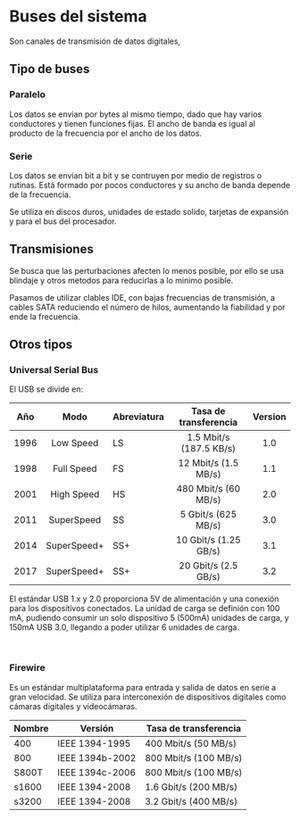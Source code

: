 # Buses del sistema
<!-- TODO: completar descripcción inicial -->
Son canales de transmisión de datos digitales, 

## Tipo de buses
### Paralelo
Los datos se envian por bytes al mismo tiempo, dado que hay varios conductores y tienen funciones fijas. El ancho de banda es igual al producto de la frecuencia por el ancho de los datos.

### Serie
Los datos se envian bit a bit y se contruyen por medio de registros o rutinas. Está formado por pocos conductores y su ancho de banda depende de la frecuencia.

Se utiliza en discos duros, unidades de estado solido, tarjetas de expansión y para el bus del procesador.

<!-- TODO: cambiar esta parte, como tal no existe, pero es una breve explicación de "un bus" -->
## Transmisiones
Se busca que las perturbaciones afecten lo menos posible, por ello se usa blindaje y otros metodos para reducirlas a lo minimo posible.

Pasamos de utilizar clables IDE, con bajas frecuencias de transmisión, a cables SATA reduciendo el número de hilos, aumentando la fiabilidad y por ende la frecuencia.

## Otros tipos
<!-- TODO: añadir más tipos, a pesar de que algunos estan obsoletos -->
### Universal Serial Bus
El USB se divide en:

| Año | Modo | Abreviatura | Tasa de transferencia | Version | 
|------|:-----------:|-----------------------|:--------:|:---:|
| 1996 | Low Speed | LS | 1.5 Mbit/s (187.5 KB/s) | 1.0 |
| 1998 | Full Speed | FS | 12 Mbit/s (1.5 MB/s) | 1.1 |
| 2001 | High Speed | HS | 480 Mbit/s (60 MB/s) | 2.0 |
| 2011 | SuperSpeed | SS | 5 Gbit/s (625 MB/s) | 3.0 |
| 2014 | SuperSpeed+ | SS+ | 10 Gbit/s (1.25 GB/s) | 3.1 |
| 2017 | SuperSpeed+ | SS+ | 20 Gbit/s (2.5 GB/s) | 3.2 |

El estándar USB 1.x y 2.0 proporciona 5V de alimentación y una conexión para los dispositivos conectados. La unidad de carga se definión con 100 mA, pudiendo consumir un solo dispositivo 5 (500mA) unidades de carga, y 150mA USB 3.0, llegando a poder utilizar 6 unidades de carga. 

<br>

### Firewire
Es un estándar multiplataforma para entrada y salida de datos en serie a gran velocidad. Se utiliza para interconexión de dispositivos digitales como cámaras digitales y videocámaras.

| Nombre | Versión | Tasa de transferencia |
|--------|---------|-----------------------|
| 400 | IEEE 1394-1995 | 400 Mbit/s (50 MB/s) |
| 800 | IEEE 1394b-2002 | 800 Mbit/s (100 MB/s) |
| S800T | IEEE 1394c-2006 | 800 Mbit/s (100 MB/s) |
| s1600 | IEEE 1394-2008 | 1.6 Gbit/s (200 MB/s) |
| s3200 | IEEE 1394-2008 | 3.2 Gbit/s (400 MB/s) |

